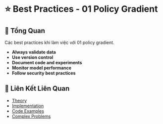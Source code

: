 # ⭐ Best Practices - 01 Policy Gradient

## 🎯 Tổng Quan

Các best practices khi làm việc với 01 policy gradient.

- **Always validate data**
- **Use version control**
- **Document code and experiments**
- **Monitor model performance**
- **Follow security best practices**

## 🔗 Liên Kết Liên Quan

- [Theory](./THEORY_01_policy_gradient.md)
- [Implementation](./IMPLEMENTATION_01_policy_gradient.md)
- [Code Examples](./CODE_EXAMPLES_01_policy_gradient.md)
- [Complex Problems](./COMPLEX_PROBLEMS.md)
